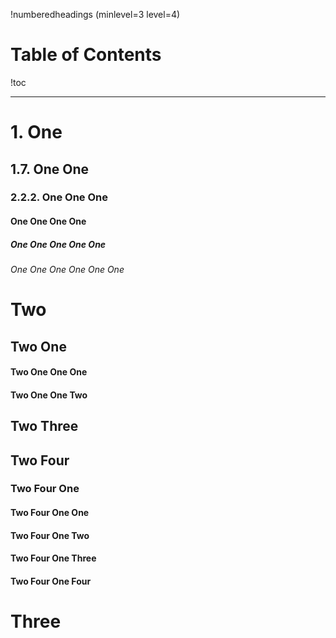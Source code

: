 !numberedheadings (minlevel=3 level=4)

# Table of Contents

!toc

----

# 1. One

## 1.7. One One

### 2.2.2. One One One

#### One One One One

##### One One One One One

###### One One One One One One

# Two

## Two One

#### Two One One One

#### Two One One Two

## Two Three

## Two Four

### Two Four One

#### Two Four One One

#### Two Four One Two

#### Two Four One Three

#### Two Four One Four

# Three


